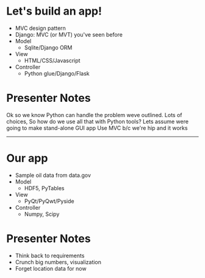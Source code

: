 # Let's build an app!

- MVC design pattern
- Django: MVC (or MVT) you've seen before
- Model
    - Sqlite/Django ORM
- View
    - HTML/CSS/Javascript
- Controller
    - Python glue/Django/Flask

# Presenter Notes

Ok so we know Python can handle the problem weve outlined.
Lots of choices, So how do we use all that with Python tools?
Lets assume were going to make stand-alone GUI app
Use MVC b/c we're hip and it works

--------------------------------------------------

# Our app

- Sample oil data from data.gov
- Model
    - HDF5, PyTables
- View
    - PyQt/PyQwt/Pyside
- Controller
    - Numpy, Scipy

# Presenter Notes

- Think back to requirements
- Crunch big numbers, visualization
- Forget location data for now
